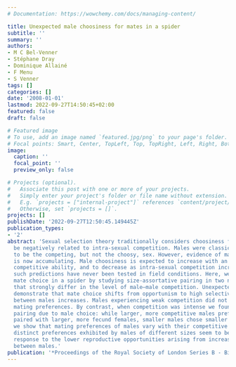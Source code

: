 ```yaml
---
# Documentation: https://wowchemy.com/docs/managing-content/

title: Unexpected male choosiness for mates in a spider
subtitle: ''
summary: ''
authors:
- M C Bel-Venner
- Stéphane Dray
- Dominique Allainé
- F Menu
- S Venner
tags: []
categories: []
date: '2008-01-01'
lastmod: 2022-09-27T14:50:45+02:00
featured: false
draft: false

# Featured image
# To use, add an image named `featured.jpg/png` to your page's folder.
# Focal points: Smart, Center, TopLeft, Top, TopRight, Left, Right, BottomLeft, Bottom, BottomRight.
image:
  caption: ''
  focal_point: ''
  preview_only: false

# Projects (optional).
#   Associate this post with one or more of your projects.
#   Simply enter your project's folder or file name without extension.
#   E.g. `projects = ["internal-project"]` references `content/project/deep-learning/index.md`.
#   Otherwise, set `projects = []`.
projects: []
publishDate: '2022-09-27T12:50:45.149445Z'
publication_types:
- '2'
abstract: 'Sexual selection theory traditionally considers choosiness for mates to
  be negatively related to intra-sexual competition. Males were classically considered
  to be the competing, but not the choosy, sex. However, evidence of male choosiness
  is now accumulating. Male choosiness is expected to increase with an individual’s
  competitive ability, and to decrease as intra-sexual competition increases. However,
  such predictions have never been tested in field conditions. Here, we explore male
  mate choice in a spider by studying size-assortative pairing in two natural sites
  that strongly differ in the level of male–male competition. Unexpectedly, our results
  demonstrate that mate choice shifts from opportunism to high selectivity as competition
  between males increases. Males experiencing weak competition did not exhibit size-related
  mating preferences. By contrast, when competition was intense we found strong size-assortative
  pairing due to male choice: while larger, more competitive males preferentially
  paired with larger, more fecund females, smaller males chose smaller females. Thus,
  we show that mating preferences of males vary with their competitive ability. The
  distinct preferences exhibited by males of different sizes seem to be an adaptive
  response to the lower reproductive opportunities arising from increased competition
  between males.'
publication: '*Proceedings of the Royal Society of London Series B - Biological Sciences*'
---
```

